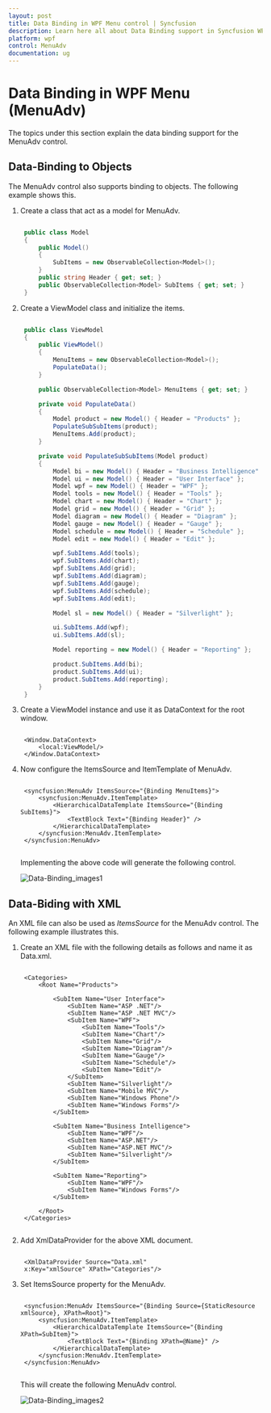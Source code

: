 ```yaml
---
layout: post
title: Data Binding in WPF Menu control | Syncfusion
description: Learn here all about Data Binding support in Syncfusion WPF Menu (MenuAdv) control, its elements and more details.
platform: wpf
control: MenuAdv
documentation: ug
---
```


# Data Binding in WPF Menu (MenuAdv)

The topics under this section explain the data binding support for the MenuAdv control.

## Data-Binding to Objects

The MenuAdv control also supports binding to objects. The following example shows this.

1. Create a class that act as a model for MenuAdv.

   ~~~csharp

	public class Model
	{
    	public Model()
    	{
        	SubItems = new ObservableCollection<Model>();
    	}
    	public string Header { get; set; }
    	public ObservableCollection<Model> SubItems { get; set; }
	}

   ~~~


2. Create a ViewModel class and initialize the items.

   ~~~csharp

	public class ViewModel
	{
		public ViewModel()
		{
			MenuItems = new ObservableCollection<Model>();
			PopulateData();
		}

		public ObservableCollection<Model> MenuItems { get; set; }

		private void PopulateData()
		{
			Model product = new Model() { Header = "Products" };
			PopulateSubSubItems(product);
			MenuItems.Add(product);
		}

		private void PopulateSubSubItems(Model product)
		{
			Model bi = new Model() { Header = "Business Intelligence" };
			Model ui = new Model() { Header = "User Interface" };
			Model wpf = new Model() { Header = "WPF" };
			Model tools = new Model() { Header = "Tools" };
			Model chart = new Model() { Header = "Chart" };
			Model grid = new Model() { Header = "Grid" };
			Model diagram = new Model() { Header = "Diagram" };
			Model gauge = new Model() { Header = "Gauge" };
			Model schedule = new Model() { Header = "Schedule" };
			Model edit = new Model() { Header = "Edit" };

			wpf.SubItems.Add(tools);
			wpf.SubItems.Add(chart);
			wpf.SubItems.Add(grid);
			wpf.SubItems.Add(diagram);
			wpf.SubItems.Add(gauge);
			wpf.SubItems.Add(schedule);
			wpf.SubItems.Add(edit);

			Model sl = new Model() { Header = "Silverlight" };

			ui.SubItems.Add(wpf);
			ui.SubItems.Add(sl);

			Model reporting = new Model() { Header = "Reporting" };

			product.SubItems.Add(bi);
			product.SubItems.Add(ui);
			product.SubItems.Add(reporting);
		}
	}
   ~~~


3. Create a ViewModel instance and use it as DataContext for the root window.

   ~~~xaml

	<Window.DataContext>
		<local:ViewModel/>
	</Window.DataContext>

   ~~~

4. Now configure the ItemsSource and ItemTemplate of MenuAdv.

   ~~~xaml

	<syncfusion:MenuAdv ItemsSource="{Binding MenuItems}">
		<syncfusion:MenuAdv.ItemTemplate>
			<HierarchicalDataTemplate ItemsSource="{Binding SubItems}">
				<TextBlock Text="{Binding Header}" />
			</HierarchicalDataTemplate>
		</syncfusion:MenuAdv.ItemTemplate>
	</syncfusion:MenuAdv>
		
   ~~~


   Implementing the above code will generate the following control.

   ![Data-Binding_images1](Data-Binding_images/Data-Binding_img1.png)



## Data-Biding with XML

An XML file can also be used as _ItemsSource_ for the MenuAdv control. The following example illustrates this.

1. Create an XML file with the following details as follows and name it as Data.xml.


   ~~~xaml

	<Categories>
		<Root Name="Products">

			<SubItem Name="User Interface">
				<SubItem Name="ASP .NET"/>
				<SubItem Name="ASP .NET MVC"/>
				<SubItem Name="WPF">
					<SubItem Name="Tools"/>
					<SubItem Name="Chart"/>
					<SubItem Name="Grid"/>
					<SubItem Name="Diagram"/>
					<SubItem Name="Gauge"/>
					<SubItem Name="Schedule"/>
					<SubItem Name="Edit"/>
				</SubItem>
				<SubItem Name="Silverlight"/>
				<SubItem Name="Mobile MVC"/>
				<SubItem Name="Windows Phone"/>
				<SubItem Name="Windows Forms"/>
			</SubItem>
				
			<SubItem Name="Business Intelligence">
				<SubItem Name="WPF"/>
				<SubItem Name="ASP.NET"/>
				<SubItem Name="ASP.NET MVC"/>
				<SubItem Name="Silverlight"/>
			</SubItem>
				
			<SubItem Name="Reporting">
				<SubItem Name="WPF"/>
				<SubItem Name="Windows Forms"/>
			</SubItem>
				
		</Root>
	</Categories>
		

   ~~~

2. Add XmlDataProvider for the above XML document.

   ~~~xaml

	<XmlDataProvider Source="Data.xml" 
	x:Key="xmlSource" XPath="Categories"/> 

   ~~~


3. Set ItemsSource property for the MenuAdv.

   ~~~xaml

	<syncfusion:MenuAdv ItemsSource="{Binding Source={StaticResource xmlSource}, XPath=Root}">
		<syncfusion:MenuAdv.ItemTemplate>
			<HierarchicalDataTemplate ItemsSource="{Binding XPath=SubItem}">
				<TextBlock Text="{Binding XPath=@Name}" />
			</HierarchicalDataTemplate>
		</syncfusion:MenuAdv.ItemTemplate>
	</syncfusion:MenuAdv>	
	
   ~~~

   This will create the following MenuAdv control.

   ![Data-Binding_images2](Data-Binding_images/Data-Binding_img2.png)


